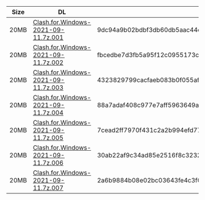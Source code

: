 |    Size   |     DL  | sha512sum |
|  ---  |  ---  |  ---  |
| 20MB | [Clash.for.Windows-2021-09-11.7z.001](https://cdn.jsdelivr.net/gh/appleians/cfw_m1@main/Clash.for.Windows-2021-09-11.7z.001) | 9dc94a9b02bdbf3db60db5aac44d521b5d1b2560cfab5025a392c1c34f00b705639117e86d75358b8eefb3ffd539f0e29eb137a35546d5ad467fc158f62d4f74 |
| 20MB | [Clash.for.Windows-2021-09-11.7z.002](https://cdn.jsdelivr.net/gh/appleians/cfw_m1@main/Clash.for.Windows-2021-09-11.7z.002) | fbcedbe7d3fb5a95f12c0955173ce1d2d7c4cc0911f0a34e1d102d29770094a73cca65fc3e14106897aadc5f80c0432d17f71e41db9de86e1a28075100cb1a51 |
| 20MB | [Clash.for.Windows-2021-09-11.7z.003](https://cdn.jsdelivr.net/gh/appleians/cfw_m1@main/Clash.for.Windows-2021-09-11.7z.003) | 4323829799cacfaeb083b0f055afce022b73b1a40a6ba7a82879535fb1d245a23f8c4bea67fee281a8b2629ef1cc3070e1c17f20847e74fc3145795e7e7ab667 |
| 20MB | [Clash.for.Windows-2021-09-11.7z.004](https://cdn.jsdelivr.net/gh/appleians/cfw_m1@main/Clash.for.Windows-2021-09-11.7z.004) | 88a7adaf408c977e7aff5963649a192aca2d17348eb27aab156042a9ab7c54db062f35090307bb8522343551d2fa78043b1054a14a32e1b270bfba4b476e97b9 |
| 20MB | [Clash.for.Windows-2021-09-11.7z.005](https://cdn.jsdelivr.net/gh/appleians/cfw_m1@main/Clash.for.Windows-2021-09-11.7z.005) | 7cead2ff7970f431c2a2b994efd77a3dea89389b527eac198e3d492e83b7ee8ae4845b13e2c20e93bb38248ce1e3d5b8314840a160284461bb5d67c4324f1463 |
| 20MB | [Clash.for.Windows-2021-09-11.7z.006](https://cdn.jsdelivr.net/gh/appleians/cfw_m1@main/Clash.for.Windows-2021-09-11.7z.006) | 30ab22af9c34ad85e2516f8c3232fe6e26c445ca338b4df63af8248c61de07792bed297ca66d8ba9ec9b2992c840c07115bce0ef02faff7ea2905487c8594683 |
| 20MB | [Clash.for.Windows-2021-09-11.7z.007](https://cdn.jsdelivr.net/gh/appleians/cfw_m1@main/Clash.for.Windows-2021-09-11.7z.007) | 2a6b9884b08e02bc03643fe4c3f01ec66faacf3f7a0d663fd37b0e5b81e5a51565834d2ca1dcb4821a624ccad59db604e414924ed824387858a285a4833eeb51 |
